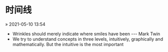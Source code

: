 # 时间线

&raquo; 2021-05-10 13:54
- Wrinkles should merely indicate where smiles have been --- Mark Twin
- We try to understand concepts in three levels, intuitively, graphically and mathematically. But the intuitive is the most important
